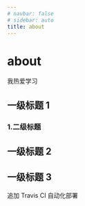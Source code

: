 ```yaml
---
# navbar: false
# sidebar: auto
title: about
---
```


# about

我热爱学习

## 一级标题 1

### 1.二级标题

## 一级标题 2

## 一级标题 3

追加 Travis CI 自动化部署
